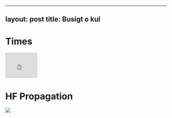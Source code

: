 
---
layout: post
title: Busigt o kul
---

# Times

<a href="http://free.timeanddate.com/clock/i6dqejni/n101/tlfi27/fn2/tcccc/bo2/ts1/ta1" frameborder="0" width="100" height="80"></a>  
<iframe src="http://free.timeanddate.com/clock/i6dqejni/tlfi27/fn2/tcccc/bo2/ts1/ta1" frameborder="0" width="100" height="80"></iframe>  

# HF Propagation

<a href="http://www.hamqsl.com/solar.html" title="Click to add Solar-Terrestrial Data to your website!"><img src="http://www.hamqsl.com/solarvhf.php"></a>


